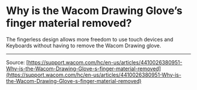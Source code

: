 # Why is the Wacom Drawing Glove’s finger material removed?

The fingerless design allows more freedom to use touch devices and Keyboards without having to remove the Wacom Drawing glove.

---
Source: [https://support.wacom.com/hc/en-us/articles/4410026380951-Why-is-the-Wacom-Drawing-Glove-s-finger-material-removed](https://support.wacom.com/hc/en-us/articles/4410026380951-Why-is-the-Wacom-Drawing-Glove-s-finger-material-removed)
